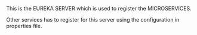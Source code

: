 This is the EUREKA SERVER which is used to register the MICROSERVICES.

Other services has to register for this server using the configuration in properties file.